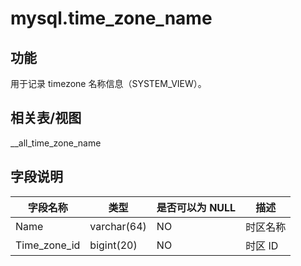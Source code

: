 mysql.time_zone_name 
=========================================





功能 
--------------------

用于记录 timezone 名称信息（SYSTEM_VIEW）。

相关表/视图 
------------------------

__all_time_zone_name

字段说明 
----------------------



|     字段名称     |     类型      | 是否可以为 NULL |  描述   |
|--------------|-------------|------------|-------|
| Name         | varchar(64) | NO         | 时区名称  |
| Time_zone_id | bigint(20)  | NO         | 时区 ID |



